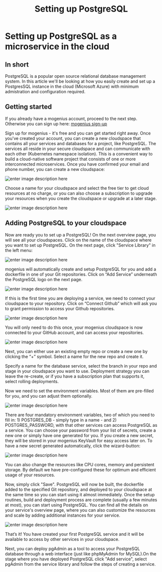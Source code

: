 ﻿---
sidebar_position: 17
title: Setting up PostgreSQL
---

# Setting up PostgreSQL as a microservice in the cloud


## In short

PostgreSQL is a popular open source relational database management system. In this article we'll be looking at how you easily create and set up a PostgresSQL instance in the cloud (Microsoft Azure) with minimum admistration and configuration required.

## Getting started

If you already have a mogenius account, proceed to the next step. Otherwise you can sign up here: [mogenius sign-up](https://studio.mogenius.com/user/registration)

Sign up for mogenius - it's free and you can get started right away. Once you've created your account, you can create a new cloudspace that contains all your services and databases for a project, like PostgreSQL. The services all reside in your secure cloudspace and can communicate with each other (Kubernetes namespace isolation). This is a convenient way to build a cloud-native software project that consists of one or more interconnected microservices. Once you have confirmed your email and phone number, you can create a new cloudspace:

![enter image description here](https://api.mogenius.com/file/id/115e92a0-6daa-4b15-9420-438448351d89)

Choose a name for your cloudspace and select the free tier to get cloud resources at no charge, or you can also choose a subscription to upgrade your resources when you create the cloudspace or upgrade at a later stage.

![enter image description here](https://api.mogenius.com/file/id/a8c2aaca-fbe7-401a-bf63-0c99024e2c94)

## Adding PostgreSQL to your cloudspace

Now are ready you to set up a PostgreSQL! On the next overview page, you will see all your cloudspaces. Click on the name of the cloudspace where you want to set up PostgreSQL. On the next page, click "Service Library" in the left menu:

![enter image description here](https://api.mogenius.com/file/id/a12d10f1-4b9b-4adb-95ec-db193e1db440)

mogenius will automatically create and setup PostgreSQL for you and add a dockerfile in one of your Git repositories. Click on “Add Service” underneath the PostgreSQL logo on the next page.

![enter image description here](https://api.mogenius.com/file/id/da5087e4-58cf-41fa-a4aa-99ba089512e8)

If this is the first time you are deploying a service, we need to connect your cloudspace to your repository. Click on “Connect Github” which will ask you to grant permission to access your Github repositories.

![enter image description here](https://api.mogenius.com/file/id/88626d92-fa15-4d9e-8598-6a914daa633c)

You will only need to do this once, your mogenius cloudspace is now connected to your GitHub account, and can access your repositories.

![enter image description here](https://api.mogenius.com/file/id/65b7d992-c819-4025-8ff2-1e49bf8955ff)

Next, you can either use an existing empty repo or create a new one by clicking the “+” symbol. Select a name for the new repo and create it.

Specify a name for the database service, select the branch in your repo and stage in your cloudspace you want to use. Deployment strategy you can leave the re-create, or if you have a subscription plan that supports it, select rolling deployments. 

Now we need to set the environment variables. Most of them are pre-filled for you, and you can adjust them optionally.

![enter image description here](https://api.mogenius.com/file/id/876a954a-455e-4e47-ad8f-2dc46ab2c34d)

There are four mandatory environment variables, two of which you need to fill in: 1) POSTGRES_DB - simply type in a name - and 2) POSTGRES_PASSWORD, with that other services can access PostgreSQL as a service. You can choose your password from your list of secrets, create a new one or simply have one generated for you. If you create a new secret, they will be stored in your mogenius KeyVault for easy access later on. To have a new secret generated automatically, click the wizard-button:
 
![enter image description here](https://api.mogenius.com/file/id/9ce82a26-eb36-4229-a5b7-daba90f6e8cb)

You can also change the resources like CPU cores, memory and persistent storage. By default we have pre-configured these for optimum and efficient usage of your resources.

Now, simply click "Save". PostgreSQL will now be built, the dockerfile added to the specified Git repository, and deployed to your cloudspace at the same time so you can start using it almost immediately. Once the setup routines, build and deployment process are complete (usually a few minutes at most), you can start using PostgreSQL. You can find all the details on your service's overview page, where you can also customize the resources and scale by adding additional instances for your service.

![enter image description here](https://api.mogenius.com/file/id/b8827312-5dcd-4f0b-8cf0-279a53f757f0)

That’s it! You have created your first PostgreSQL service and it will be available to access by other services in your cloudspace.

Next, you can deploy pgAdmin as a tool to access your PostgreSQL database through a web interface (just like phpMyAdmin for MySQL).On the stage where you have deployed PostgreSQL click "Add service", select pgAdmin from the service library and follow the steps of creating a service.

